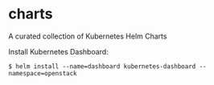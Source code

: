 # charts
A curated collection of Kubernetes Helm Charts



Install Kubernetes Dashboard:

```console
$ helm install --name=dashboard kubernetes-dashboard --namespace=openstack
```